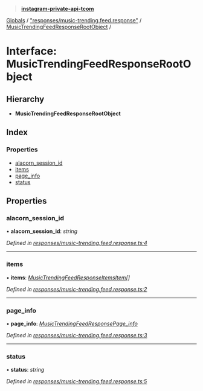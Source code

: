 > **[instagram-private-api-tcom](../README.md)**

[Globals](../README.md) / ["responses/music-trending.feed.response"](../modules/_responses_music_trending_feed_response_.md) / [MusicTrendingFeedResponseRootObject](_responses_music_trending_feed_response_.musictrendingfeedresponserootobject.md) /

# Interface: MusicTrendingFeedResponseRootObject

## Hierarchy

* **MusicTrendingFeedResponseRootObject**

## Index

### Properties

* [alacorn_session_id](_responses_music_trending_feed_response_.musictrendingfeedresponserootobject.md#alacorn_session_id)
* [items](_responses_music_trending_feed_response_.musictrendingfeedresponserootobject.md#items)
* [page_info](_responses_music_trending_feed_response_.musictrendingfeedresponserootobject.md#page_info)
* [status](_responses_music_trending_feed_response_.musictrendingfeedresponserootobject.md#status)

## Properties

###  alacorn_session_id

• **alacorn_session_id**: *string*

*Defined in [responses/music-trending.feed.response.ts:4](https://github.com/cuonglnhust/instagram-private-api-tcom/blob/3e16058/src/responses/music-trending.feed.response.ts#L4)*

___

###  items

• **items**: *[MusicTrendingFeedResponseItemsItem](_responses_music_trending_feed_response_.musictrendingfeedresponseitemsitem.md)[]*

*Defined in [responses/music-trending.feed.response.ts:2](https://github.com/cuonglnhust/instagram-private-api-tcom/blob/3e16058/src/responses/music-trending.feed.response.ts#L2)*

___

###  page_info

• **page_info**: *[MusicTrendingFeedResponsePage_info](_responses_music_trending_feed_response_.musictrendingfeedresponsepage_info.md)*

*Defined in [responses/music-trending.feed.response.ts:3](https://github.com/cuonglnhust/instagram-private-api-tcom/blob/3e16058/src/responses/music-trending.feed.response.ts#L3)*

___

###  status

• **status**: *string*

*Defined in [responses/music-trending.feed.response.ts:5](https://github.com/cuonglnhust/instagram-private-api-tcom/blob/3e16058/src/responses/music-trending.feed.response.ts#L5)*